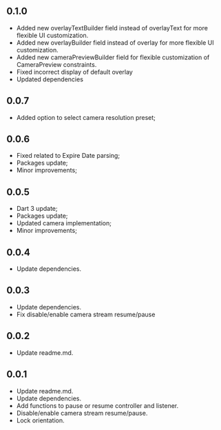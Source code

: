 ## 0.1.0

* Added new overlayTextBuilder field instead of overlayText for more flexible UI customization.
* Added new overlayBuilder field instead of overlay for more flexible UI customization.
* Added new cameraPreviewBuilder field for flexible customization of CameraPreview constraints.
* Fixed incorrect display of default overlay
* Updated dependencies

## 0.0.7

* Added option to select camera resolution preset;

## 0.0.6

* Fixed related to Expire Date parsing;
* Packages update;
* Minor improvements;

## 0.0.5

* Dart 3 update;
* Packages update;
* Updated camera implementation;
* Minor improvements;

## 0.0.4

* Update dependencies.

## 0.0.3

* Update dependencies.
* Fix disable/enable camera stream resume/pause

## 0.0.2

* Update readme.md.

## 0.0.1

* Update readme.md.
* Update dependencies.
* Add functions to pause or resume controller and listener.
* Disable/enable camera stream resume/pause.
* Lock orientation.


